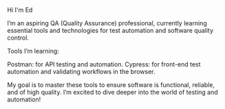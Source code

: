 Hi I'm Ed

I’m an aspiring QA (Quality Assurance) professional, currently learning essential tools and technologies for test automation and software quality control.



Tools I’m learning:

Postman: for API testing and automation.
Cypress: for front-end test automation and validating workflows in the browser.

My goal is to master these tools to ensure software is functional, reliable, and of high quality. I’m excited to dive deeper into the world of testing and automation!
